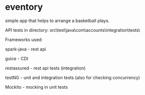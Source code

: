 # eventory
simple app that helps to arrange a basketball plays.

API tests in directory: src\test\java\com\accounts\integration\tests\


Frameworks used:

spark-java - rest api

guice - CDI

restassured - rest api tests (integration)

testNG - unit and integration tests (also for checking concurrency)

Mockito - mocking in unit tests